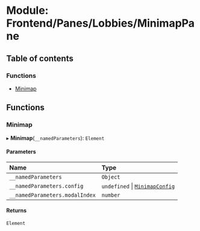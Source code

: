 # Module: Frontend/Panes/Lobbies/MinimapPane

## Table of contents

### Functions

- [Minimap](Frontend_Panes_Lobbies_MinimapPane.md#minimap)

## Functions

### Minimap

▸ **Minimap**(`__namedParameters`): `Element`

#### Parameters

| Name                           | Type                                                                                   |
| :----------------------------- | :------------------------------------------------------------------------------------- |
| `__namedParameters`            | `Object`                                                                               |
| `__namedParameters.config`     | `undefined` \| [`MinimapConfig`](Frontend_Panes_Lobbies_MinimapUtils.md#minimapconfig) |
| `__namedParameters.modalIndex` | `number`                                                                               |

#### Returns

`Element`
